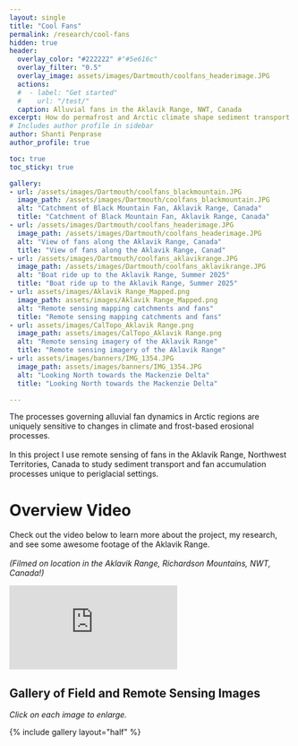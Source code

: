 ```yaml
---
layout: single
title: "Cool Fans"
permalink: /research/cool-fans
hidden: true
header:
  overlay_color: "#222222" #"#5e616c"
  overlay_filter: "0.5"
  overlay_image: assets/images/Dartmouth/coolfans_headerimage.JPG
  actions:
  #  - label: "Get started"
  #    url: "/test/"
  caption: Alluvial fans in the Aklavik Range, NWT, Canada
excerpt: How do permafrost and Arctic climate shape sediment transport in alluvial fans?
# Includes author profile in sidebar
author: Shanti Penprase
author_profile: true

toc: true
toc_sticky: true 

gallery:
- url: /assets/images/Dartmouth/coolfans_blackmountain.JPG
  image_path: /assets/images/Dartmouth/coolfans_blackmountain.JPG
  alt: "Catchment of Black Mountain Fan, Aklavik Range, Canada"
  title: "Catchment of Black Mountain Fan, Aklavik Range, Canada"
- url: /assets/images/Dartmouth/coolfans_headerimage.JPG
  image_path: /assets/images/Dartmouth/coolfans_headerimage.JPG
  alt: "View of fans along the Aklavik Range, Canada"
  title: "View of fans along the Aklavik Range, Canad"
- url: /assets/images/Dartmouth/coolfans_aklavikrange.JPG
  image_path: /assets/images/Dartmouth/coolfans_aklavikrange.JPG
  alt: "Boat ride up to the Aklavik Range, Summer 2025"
  title: "Boat ride up to the Aklavik Range, Summer 2025"
- url: assets/images/Aklavik Range_Mapped.png
  image_path: assets/images/Aklavik Range_Mapped.png
  alt: "Remote sensing mapping catchments and fans"
  title: "Remote sensing mapping catchments and fans"
- url: assets/images/CalTopo_Aklavik Range.png
  image_path: assets/images/CalTopo_Aklavik Range.png
  alt: "Remote sensing imagery of the Aklavik Range"
  title: "Remote sensing imagery of the Aklavik Range"
- url: assets/images/banners/IMG_1354.JPG
  image_path: assets/images/banners/IMG_1354.JPG
  alt: "Looking North towards the Mackenzie Delta"
  title: "Looking North towards the Mackenzie Delta"

---
```


The processes governing alluvial fan dynamics in Arctic regions are uniquely sensitive to changes in climate and frost-based erosional processes. <br><br>In this project I use remote sensing of fans in the Aklavik Range, Northwest Territories, Canada to study sediment transport and fan accumulation processes unique to periglacial settings.

# Overview Video 
Check out the video below to learn more about the project, my research, and see some awesome footage of the Aklavik Range.<br><br><i>(Filmed on location in the Aklavik Range, Richardson Mountains, NWT, Canada!)</i>

<div class="video-container">
  <iframe src="https://www.youtube.com/embed/yLqooQr2xmM" frameborder="0" allowfullscreen></iframe>
</div>

## Gallery of Field and Remote Sensing Images
<i>Click on each image to enlarge.</i>

{% include gallery layout="half" %}


